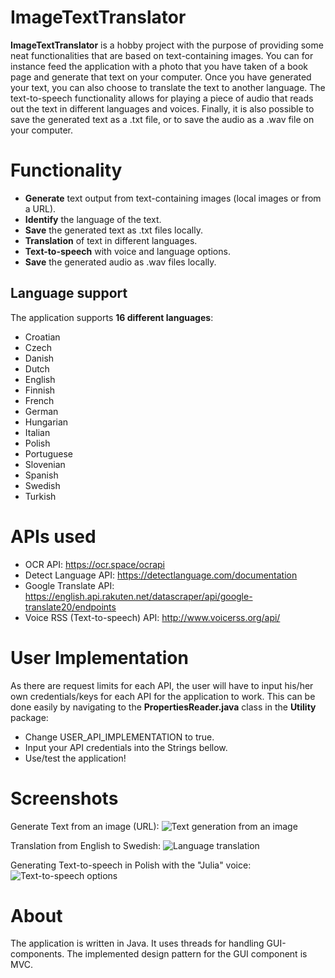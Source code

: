 # ImageTextTranslator

**ImageTextTranslator** is a hobby project with the purpose of providing some neat functionalities that are based on text-containing images. You can for instance feed the application with a photo that you have taken of a book page and generate that text on your computer. Once you have generated your text, you can also choose to translate the text to another language. The text-to-speech functionality allows for playing a piece of audio that reads out the text in different languages and voices. Finally, it is also possible to save the generated text as a .txt file, or to save the audio as a .wav file on your computer.


# Functionality

- **Generate** text output from text-containing images (local images or from a URL).
- **Identify** the language of the text.
- **Save** the generated text as .txt files locally.
- **Translation** of text in different languages.
- **Text-to-speech** with voice and language options.
- **Save** the generated audio as .wav files locally.

## Language support
The application supports **16 different languages**:
- Croatian
- Czech
- Danish
- Dutch
- English
- Finnish
- French
- German
- Hungarian
- Italian
- Polish
- Portuguese
- Slovenian
- Spanish
- Swedish
- Turkish

# APIs used

- OCR API: https://ocr.space/ocrapi
- Detect Language API: https://detectlanguage.com/documentation
- Google Translate API: https://english.api.rakuten.net/datascraper/api/google-translate20/endpoints
- Voice RSS (Text-to-speech) API: http://www.voicerss.org/api/

# User Implementation

As there are request limits for each API, the user will have to input his/her own credentials/keys for each API for the application to work. This can be done easily by navigating to the **PropertiesReader.java** class in the **Utility** package:
- Change USER_API_IMPLEMENTATION to true.
- Input your API credentials into the Strings bellow.
- Use/test the application!

# Screenshots

Generate Text from an image (URL):
![Text generation from an image](https://i.imgur.com/c0iuxxf.png)

Translation from English to Swedish:
![Language translation](https://i.imgur.com/MiZtGdD.jpg)

Generating Text-to-speech in Polish with the "Julia" voice:
![Text-to-speech options](https://i.imgur.com/LU26ruH.png)

# About
The application is written in Java. It uses threads for handling GUI-components. The implemented design pattern for the GUI component is MVC.
